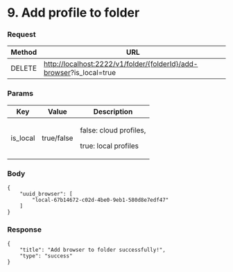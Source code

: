 # 9. Add profile to folder

### **Request** <a href="#request-1" id="request-1"></a>

| Method | URL                                                                                                                                 |
| ------ | ----------------------------------------------------------------------------------------------------------------------------------- |
| DELETE | [http://localhost:2222/v1/folder/{folderId}/add-browser](http://localhost:2222/v1/folder/%7BfolderId%7D/add-browser)?is\_local=true |

### **Params** <a href="#body-1" id="body-1"></a>

| Key       | Value      | Description                                              |
| --------- | ---------- | -------------------------------------------------------- |
| is\_local | true/false | <p>false: cloud profiles,</p><p>true: local profiles</p> |

### **Body** <a href="#body-1-1" id="body-1-1"></a>

```
{
    "uuid_browser": [
        "local-67b14672-c02d-4be0-9eb1-580d8e7edf47"
    ]
}
```

### **Response** <a href="#id-3.-response" id="id-3.-response"></a>

```
{
    "title": "Add browser to folder successfully!",
    "type": "success"
}
```
